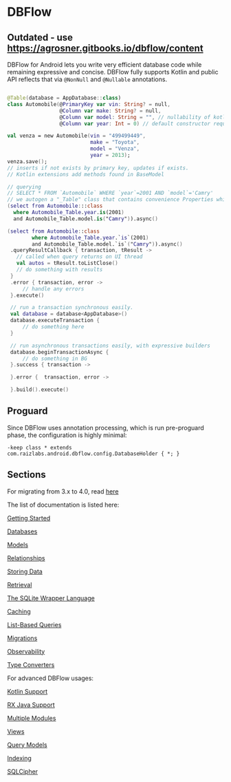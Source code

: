 # DBFlow
## Outdated - use https://agrosner.gitbooks.io/dbflow/content

DBFlow for Android lets you write very efficient database code while remaining
expressive and concise.
DBFlow fully supports Kotlin and public API reflects that via `@NonNull` and `@Nullable` annotations.

```kotlin

@Table(database = AppDatabase::class)
class Automobile(@PrimaryKey var vin: String? = null,
                 @Column var make: String? = null,
                 @Column var model: String = "", // nullability of kotlin fields respected
                 @Column var year: Int = 0) // default constructor required

val venza = new Automobile(vin = "499499449",
                           make = "Toyota",
                           model = "Venza",
                           year = 2013);
venza.save();
// inserts if not exists by primary key, updates if exists.
// Kotlin extensions add methods found in BaseModel

// querying
// SELECT * FROM `Automobile` WHERE `year`=2001 AND `model`='Camry'
// we autogen a "_Table" class that contains convenience Properties which provide easy SQL ops.
(select from Automobile:::class
  where Automobile_Table.year.is(2001)
  and Automobile_Table.model.is("Camry")).async()

(select from Automobile::class
        where Automobile_Table.year.`is`(2001)
        and Automobile_Table.model.`is`("Camry")).async()
 .queryResultCallback { transaction, tResult ->
   // called when query returns on UI thread
   val autos = tResult.toListClose()
   // do something with results
 }
 .error { transaction, error ->
     // handle any errors
 }.execute()

 // run a transaction synchronous easily.
 val database = database<AppDatabase>()
 database.executeTransaction {
     // do something here
 }

 // run asynchronous transactions easily, with expressive builders
 database.beginTransactionAsync {
     // do something in BG
 }.success { transaction ->  

 }.error {  transaction, error ->  

 }.build().execute()

```

## Proguard

Since DBFlow uses annotation processing, which is run pre-proguard phase,
the configuration is highly minimal:

```
-keep class * extends com.raizlabs.android.dbflow.config.DatabaseHolder { *; }
```

## Sections

For migrating from 3.x to 4.0, read [here](/usage2/Migration4Guide.md)

The list of documentation is listed here:

  [Getting Started](/usage2/GettingStarted.md)

  [Databases](/usage2/Databases.md)

  [Models](/usage2/Models.md)

  [Relationships](/usage2/Relationships.md)

  [Storing Data](/usage2/StoringData.md)

  [Retrieval](/usage2/Retrieval.md)

  [The SQLite Wrapper Language](/usage2/SQLiteWrapperLanguage.md)

  [Caching](/usage2/Caching.md)

  [List-Based Queries](/usage2/ListBasedQueries.md)

  [Migrations](/usage2/Migrations.md)

  [Observability](/usage2/Observability.md)

  [Type Converters](/usage2/TypeConverters.md)

For advanced DBFlow usages:

  [Kotlin Support](/usage2/KotlinSupport.md)

  [RX Java Support](/usage2/RXSupport.md)

  [Multiple Modules](/usage2/MultipleModules.md)

  [Views](/usage2/ModelViews.md)

  [Query Models](/usage2/QueryModels.md)

  [Indexing](/usage2/Indexing.md)

  [SQLCipher](/usage2/SQLCipherSupport.md)
